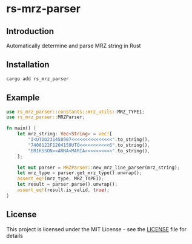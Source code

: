 # rs-mrz-parser

## Introduction
Automatically determine and parse MRZ string in Rust

## Installation
```rust
cargo add rs_mrz_parser
```

## Example

```rust
use rs_mrz_parser::constants::mrz_utils::MRZ_TYPE1;
use rs_mrz_parser::MRZParser;

fn main() {
    let mrz_string: Vec<String> = vec![
        "I<UTOD231458907<<<<<<<<<<<<<<<".to_string(),
        "7408122F1204159UTO<<<<<<<<<<<6".to_string(),
        "ERIKSSON<<ANNA<MARIA<<<<<<<<<<".to_string(),
    ];

    let mut parser = MRZParser::new_mrz_line_parser(mrz_string);
    let mrz_type = parser.get_mrz_type().unwrap();
    assert_eq!(mrz_type, MRZ_TYPE1);
    let result = parser.parse().unwrap();
    assert_eq!(result.is_valid, true);
}
```

## License
This project is licensed under the MIT License - see the [LICENSE](LICENSE) file for details